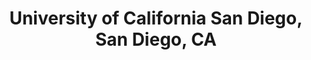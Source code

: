 ---
title: "University of California San Diego, San Diego, CA"
project_id: 
date: 
conference_id: ""
presenters:
   - peter_bandettini
summary: "<p>University of California San Diego, San Diego, CA</p>"
file: /assets/presentations/T185.ppt
filename: T185.ppt
layout: presentation
---